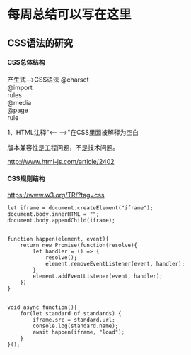 # 每周总结可以写在这里

## CSS语法的研究
#### CSS总体结构
产生式-->CSS语法
@charset  
@import  
rules  
  @media  
  @page  
  rule

  1、HTML注释"<-- -->"在CSS里面被解释为空白

版本兼容性是工程问题，不是技术问题。

http://www.html-js.com/article/2402

#### CSS规则结构

https://www.w3.org/TR/?tag=css

```
let iframe = document.createElement("iframe");
document.body.innerHTML = "";
document.body.appendChild(iframe);


function happen(element, event){
    return new Promise(function(resolve){
        let handler = () => {
            resolve();
            element.removeEventListener(event, handler);
        }
        element.addEventListener(event, handler);
    })
}


void async function(){
    for(let standard of standards) {
        iframe.src = standard.url;
        console.log(standard.name);
        await happen(iframe, "load");
    }
}();

```
